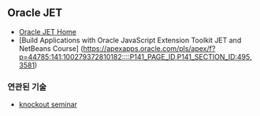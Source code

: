 ## Oracle JET
* [Oracle JET Home](https://www.oracle.com/webfolder/technetwork/jet/index.html)
* [Build Applications with Oracle JavaScript Extension Toolkit JET and NetBeans Course] (https://apexapps.oracle.com/pls/apex/f?p=44785:141:100279372810182::::P141_PAGE_ID,P141_SECTION_ID:495,3581)
### 연관된 기술
* [knockout seminar](https://channel9.msdn.com/Events/MIX/MIX11/FRM08)
